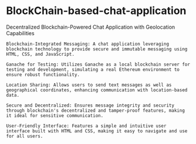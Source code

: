 # BlockChain-based-chat-application
 Decentralized Blockchain-Powered Chat Application with Geolocation Capabilities

    Blockchain-Integrated Messaging: A chat application leveraging blockchain technology to provide secure and immutable messaging using HTML, CSS, and JavaScript.

    Ganache for Testing: Utilizes Ganache as a local blockchain server for testing and development, simulating a real Ethereum environment to ensure robust functionality.

    Location Sharing: Allows users to send text messages as well as geographical coordinates, enhancing communication with location-based data.

    Secure and Decentralized: Ensures message integrity and security through blockchain's decentralized and tamper-proof features, making it ideal for sensitive communication.

    User-Friendly Interface: Features a simple and intuitive user interface built with HTML and CSS, making it easy to navigate and use for all users.
